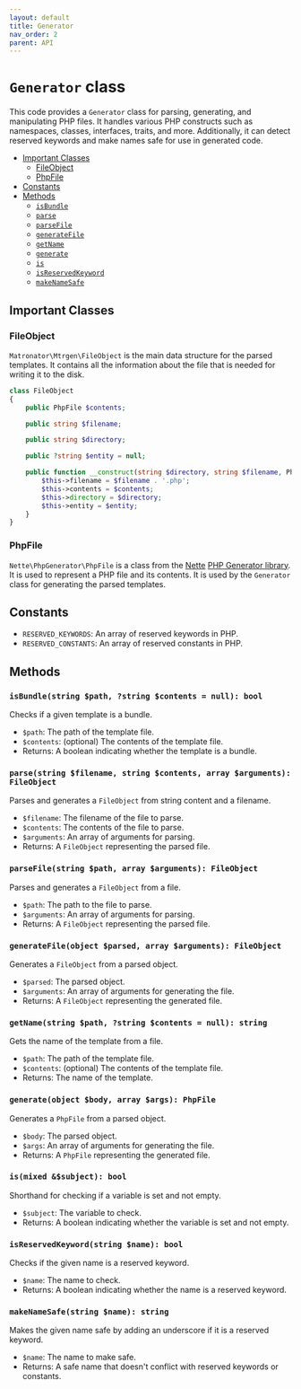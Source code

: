 ```yaml
---
layout: default
title: Generator
nav_order: 2
parent: API
---
```


# `Generator` class

This code provides a `Generator` class for parsing, generating, and manipulating PHP files. It handles various PHP constructs such as namespaces, classes, interfaces, traits, and more. Additionally, it can detect reserved keywords and make names safe for use in generated code.

- [Important Classes](#important-classes)
  - [FileObject](#fileobject)
  - [PhpFile](#phpfile)
- [Constants](#constants)
- [Methods](#methods)
  - [`isBundle`](#isbundlestring-path-string-contents--null-bool)
  - [`parse`](#parsestring-filename-string-contents-array-arguments-fileobject)
  - [`parseFile`](#parsefilestring-path-array-arguments-fileobject)
  - [`generateFile`](#generatefileobject-parsed-array-arguments-fileobject)
  - [`getName`](#getnamestring-path-string-contents--null-string)
  - [`generate`](#generateobject-body-array-args-phpfile)
  - [`is`](#ismixed-subject-bool)
  - [`isReservedKeyword`](#isreservedkeywordstring-name-bool)
  - [`makeNameSafe`](#makenamesafestring-name-string)

## Important Classes

### FileObject

`Matronator\Mtrgen\FileObject` is the main data structure for the parsed templates. It contains all the information about the file that is needed for writing it to the disk.

```php
class FileObject
{
    public PhpFile $contents;

    public string $filename;

    public string $directory;

    public ?string $entity = null;

    public function __construct(string $directory, string $filename, PhpFile $contents, ?string $entity = null) {
        $this->filename = $filename . '.php';
        $this->contents = $contents;
        $this->directory = $directory;
        $this->entity = $entity;
    }
}
```

### PhpFile

`Nette\PhpGenerator\PhpFile` is a class from the [Nette](https://nette.org) [PHP Generator library](https://github.com/nette/php-generator). It is used to represent a PHP file and its contents. It is used by the `Generator` class for generating the parsed templates.

Constants
---------

-   `RESERVED_KEYWORDS`: An array of reserved keywords in PHP.
-   `RESERVED_CONSTANTS`: An array of reserved constants in PHP.

Methods
-------

### `isBundle(string $path, ?string $contents = null): bool`

Checks if a given template is a bundle.

-   `$path`: The path of the template file.
-   `$contents`: (optional) The contents of the template file.
-   Returns: A boolean indicating whether the template is a bundle.

### `parse(string $filename, string $contents, array $arguments): FileObject`

Parses and generates a `FileObject` from string content and a filename.

-   `$filename`: The filename of the file to parse.
-   `$contents`: The contents of the file to parse.
-   `$arguments`: An array of arguments for parsing.
-   Returns: A `FileObject` representing the parsed file.

### `parseFile(string $path, array $arguments): FileObject`

Parses and generates a `FileObject` from a file.

-   `$path`: The path to the file to parse.
-   `$arguments`: An array of arguments for parsing.
-   Returns: A `FileObject` representing the parsed file.

### `generateFile(object $parsed, array $arguments): FileObject`

Generates a `FileObject` from a parsed object.

-   `$parsed`: The parsed object.
-   `$arguments`: An array of arguments for generating the file.
-   Returns: A `FileObject` representing the generated file.

### `getName(string $path, ?string $contents = null): string`

Gets the name of the template from a file.

-   `$path`: The path of the template file.
-   `$contents`: (optional) The contents of the template file.
-   Returns: The name of the template.

### `generate(object $body, array $args): PhpFile`

Generates a `PhpFile` from a parsed object.

-   `$body`: The parsed object.
-   `$args`: An array of arguments for generating the file.
-   Returns: A `PhpFile` representing the generated file.

### `is(mixed &$subject): bool`

Shorthand for checking if a variable is set and not empty.

-   `$subject`: The variable to check.
-   Returns: A boolean indicating whether the variable is set and not empty.

### `isReservedKeyword(string $name): bool`

Checks if the given name is a reserved keyword.

-   `$name`: The name to check.
-   Returns: A boolean indicating whether the name is a reserved keyword.

### `makeNameSafe(string $name): string`

Makes the given name safe by adding an underscore if it is a reserved keyword.

-   `$name`: The name to make safe.
-   Returns: A safe name that doesn't conflict with reserved keywords or constants.

